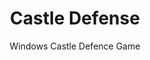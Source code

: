 ---
title: Castle Defense
subtitle: Windows Castle Defence Game
layout: post_detail
modal-id: 4
date-created: 2021-11-29
date-edited:
img: castle-defense.png
thumbnail: castle-defense-thumbnail.png
alt: image-alt
client: Public
client-url: 
project-start-date: 2021-11-29
project-end-date: 2021-12-11
project-link: https://github.com/junseo-yang/castle-defense
category: Portfolio
description: Protect your castle from the enemies who wants to destroy it!
comments: true
---